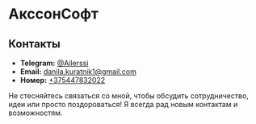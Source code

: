 # АкссонСофт


## Контакты

- **Telegram:** [@Ailerssi](https://t.me/Ailerssi)
- **Email:** [danila.kuratnik1@gmail.com](mailto:danila.kuratnik1@gmail.com)
- **Номер:** [+375447832022](tel:+375447832022)
  
Не стесняйтесь связаться со мной, чтобы обсудить сотрудничество, идеи или просто поздороваться! Я всегда рад новым контактам и возможностям.
